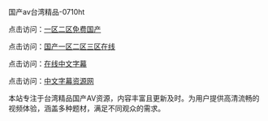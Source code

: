 国产av台湾精品-0710ht

点击访问：<a href="https://heiliaoxqkkct.pages.dev">一区二区免费国产</a>

点击访问：<a href="https://heiliaoow5kzm.pages.dev">国产一区二区三区在线</a>

点击访问：<a href="https://heiliao2dmwwy.pages.dev">在线中文字幕</a>

点击访问：<a href="https://heiliaoll4qsx.pages.dev">中文字幕资源网</a>

本站专注于台湾精品国产AV资源，内容丰富且更新及时。为用户提供高清流畅的视频体验，涵盖多种题材，满足不同观众的需求。

<span style="display:none;">[Canonical link](https://github.com/hihi20250710/hihi3)</span>
